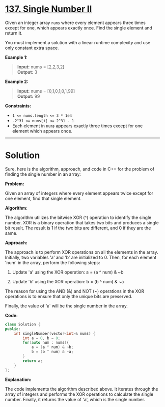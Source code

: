 # [137. Single Number II](https://leetcode.com/problems/single-number-ii/)

Given an integer array `nums` where every element appears three times except for one, which appears exactly once. Find the single element and return it.

You must implement a solution with a linear runtime complexity and use only constant extra space.

**Example 1:**

>**Input:** nums = [2,2,3,2]<br>
**Output:** 3

**Example 2:**

>**Input:** nums = [0,1,0,1,0,1,99]<br>
**Output:** 99
 

**Constraints:**

- `1 <= nums.length <= 3 * 1e4`
- `-2^31 <= nums[i] <= 2^31 - 1`
- Each element in `nums` appears exactly three times except for one element which appears once.
---
# Solution

Sure, here is the algorithm, approach, and code in C++ for the problem of finding the single number in an array:

**Problem:**

Given an array of integers where every element appears twice except for one element, find that single element.

**Algorithm:**

The algorithm utilizes the bitwise XOR (^) operation to identify the single number. XOR is a binary operation that takes two bits and produces a single bit result. The result is 1 if the two bits are different, and 0 if they are the same.

**Approach:**

The approach is to perform XOR operations on all the elements in the array. Initially, two variables 'a' and 'b' are initialized to 0. Then, for each element 'num' in the array, perform the following steps:

1. Update 'a' using the XOR operation:
   a = (a ^ num) & ~b

2. Update 'b' using the XOR operation:
   b = (b ^ num) & ~a

The reason for using the AND (&) and NOT (~) operations in the XOR operations is to ensure that only the unique bits are preserved.

Finally, the value of 'a' will be the single number in the array.

**Code:**

```c++
class Solution {
public:
    int singleNumber(vector<int>& nums) {
        int a = 0, b = 0;
        for(auto num : nums){
            a = (a ^ num) & ~b;
            b = (b ^ num) & ~a;
        }
        return a;
    }
};
```

**Explanation:**

The code implements the algorithm described above. It iterates through the array of integers and performs the XOR operations to calculate the single number. Finally, it returns the value of 'a', which is the single number.